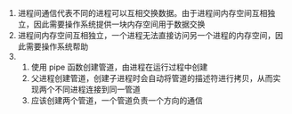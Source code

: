 1. 进程间通信代表不同的进程可以互相交换数据。由于进程间内存空间互相独立，因此需要操作系统提供一块内存空间用于数据交换
2. 进程间内存空间互相独立，一个进程无法直接访问另一个进程的内存空间，因此需要操作系统帮助
3.  
   1. 使用 pipe 函数创建管道，由进程在运行过程中创建
   2. 父进程创建管道，创建子进程时会自动将管道的描述符进行拷贝，从而实现两个不同进程连接到同一管道
   3. 应该创建两个管道，一个管道负责一个方向的通信